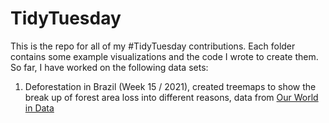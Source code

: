 # TidyTuesday

This is the repo for all of my #TidyTuesday contributions. Each folder contains some example visualizations and the code I wrote to create them. So far, I have worked on the following data sets:
  <ol>
    <li> Deforestation in Brazil (Week 15 / 2021), created treemaps to show the break up of forest area loss into different reasons, data from <a href= "https://ourworldindata.org/">Our World in Data</a></li>
  </ol>
